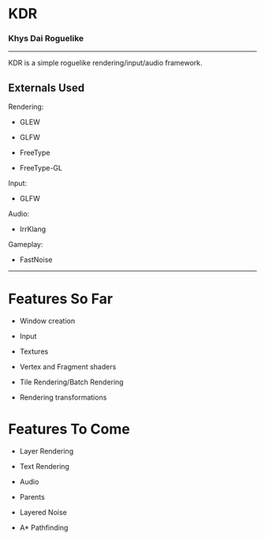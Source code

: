 # KDR

### Khys Dai Roguelike

---

KDR is a simple roguelike rendering/input/audio framework.


## Externals Used


Rendering:

* GLEW 

* GLFW

* FreeType

* FreeType-GL


Input:

* GLFW


Audio:

* IrrKlang


Gameplay:

* FastNoise

---

# Features So Far


* Window creation

* Input

* Textures

* Vertex and Fragment shaders

* Tile Rendering/Batch Rendering

* Rendering transformations


# Features To Come

* Layer Rendering

* Text Rendering

* Audio

* Parents

* Layered Noise

* A* Pathfinding